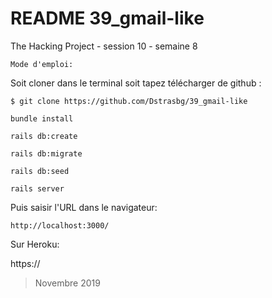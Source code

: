 # README  39_gmail-like

The Hacking Project - session 10 - semaine 8

    Mode d'emploi:

Soit cloner dans le terminal soit tapez télécharger de github :

    $ git clone https://github.com/Dstrasbg/39_gmail-like

    bundle install

    rails db:create

    rails db:migrate

    rails db:seed

    rails server

 
 Puis saisir l'URL dans le navigateur:

    http://localhost:3000/


Sur Heroku:

https://



>Novembre 2019
